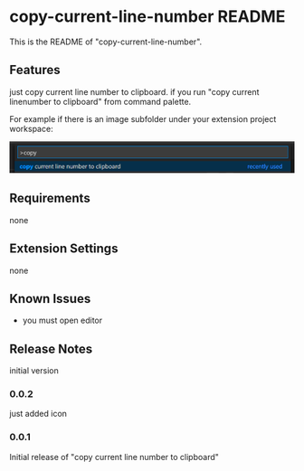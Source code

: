 # copy-current-line-number README

This is the README of "copy-current-line-number".

## Features

just copy current line number to clipboard. if you run "copy current linenumber to clipboard" from command palette.

For example if there is an image subfolder under your extension project workspace:

![how to run](images/howto.png)


## Requirements

none

## Extension Settings

none

## Known Issues

* you must open editor

## Release Notes

initial version

### 0.0.2

just added icon

### 0.0.1

Initial release of "copy current line number to clipboard"

